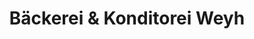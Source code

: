 ---
title: "Bäckerei & Konditorei Weyh"
url: /brotterode-trusetal/baeckerei-und-konditorei-weyh/
shop: Bäckerei
---